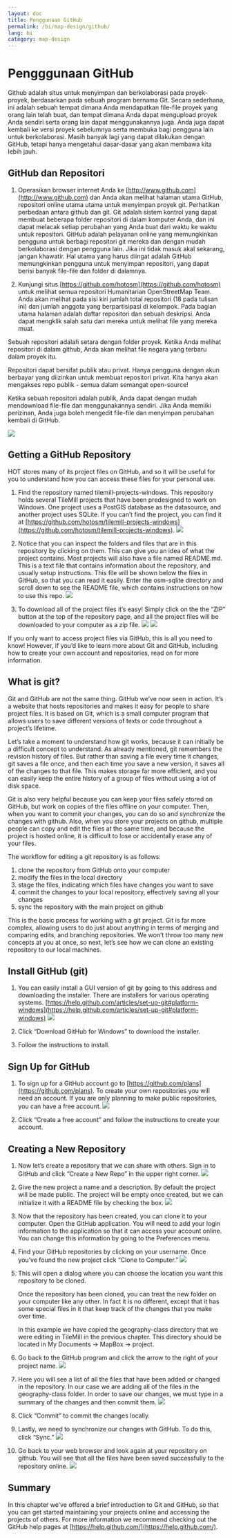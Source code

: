 ```yaml
---
layout: doc
title: Penggunaan GitHub
permalink: /bi/map-design/github/
lang: bi
category: map-design
---
```


<!--
this chapter is a draft because it's not a priority
-->

Pengggunaan GitHub
==================

Github adalah situs untuk menyimpan dan berkolaborasi pada proyek-proyek,
berdasarkan pada sebuah program bernama Git. Secara sederhana, ini adalah
sebuah tempat dimana Anda mendapatkan file-file proyek yang orang lain
telah buat, dan tempat dimana Anda dapat mengupload proyek Anda sendiri 
serta orang lain dapat menggunakannya juga. Anda juga dapat kembali ke 
versi proyek sebelumnya serta membuka bagi pengguna lain untuk berkolaborasi. 
Masih banyak lagi yang dapat dilakukan dengan GitHub, tetapi hanya mengetahui
dasar-dasar yang akan membawa kita lebih jauh.

GitHub dan Repositori
---------------------

1.	Operasikan browser internet Anda ke [http://www.github.com](http://www.github.com)
	dan Anda akan melihat halaman utama GitHub, repositori online utama 
	utama untuk menyimpan proyek git. Perhatikan perbedaan antara github
	dan git. Git adalah sistem kontrol yang dapat membuat beberapa folder
	repositori di dalam komputer Anda, dan ini dapat melacak setiap perubahan
	yang Anda buat dari waktu ke waktu untuk repositori. GitHub adalah
	pelayanan online yang memungkinkan pengguna untuk berbagi repositori
	git mereka dan dengan mudah berkolaborasi dengan pengguna lain. Jika
	ini tidak masuk akal sekarang, jangan khawatir. Hal utama yang harus 
	diingat adalah GitHub memungkinkan pengguna untuk menyimpan repositori,
	yang dapat berisi banyak file-file dan folder di dalamnya.
	
2.	Kunjungi situs [https://github.com/hotosm](https://github.com/hotosm)
	untuk melihat semua repositori Humanitarian OpenStreetMap Team. Anda 
	akan melihat pada sisi kiri jumlah total repositori (18 pada tulisan ini)
	dan jumlah anggota yang berpartisipasi di kelompok. Pada bagian utama halaman
	adalah daftar repositori dan sebuah deskripsi. Anda dapat mengklik salah
	satu dari mereka untuk melihat file yang mereka muat.
	
Sebuah repositori adalah setara dengan folder proyek. Ketika Anda melihat
repositori di dalam github, Anda akan melihat file negara yang terbaru dalam
proyek itu.

Repositori dapat bersifat publik atau privat. Hanya pengguna dengan akun berbayar
yang diizinkan untuk membuat repositori privat. Kita hanya akan mengakses 
repo publik - semua dalam semangat open-source!

Ketika sebuah repositori adalah publik, Anda dapat dengan mudah mendownload 
file-file dan menggunakannya sendiri. Jika Anda memiiki perizinan, Anda juga
boleh mengedit file-file dan menyimpan perubahan kembali di GitHub.

![]({{site.baseurl}}/images/en/advanced/en_adv_ch4_image06.png)

Getting a GitHub Repository
--------------------------------

HOT stores many of its project files on GitHub, and so it will be useful
for you to understand how you can access these files for your personal
use.

1. Find the repository named tilemill-projects-windows. This
   repository holds several TileMill projects that have been
   predesigned to work on Windows. One project uses a PostGIS database
   as the datasource, and another project uses SQLite. If you can’t
   find the project, you can find it at
   [https://github.com/hotosm/tilemill-projects-windows](https://github.com/hotosm/tilemill-projects-windows).
   ![]({{site.baseurl}}/images/en/advanced/en_adv_ch4_image08.png)

2. Notice that you can inspect the folders and files that are in this
   repository by clicking on them. This can give you an idea of what
   the project contains. Most projects will also have a file named
   README.md. This is a text file that contains information about the
   repository, and usually setup instructions. This file will be shown
   below the files in GitHub, so that you can read it easily. Enter
   the osm-sqlite directory and scroll down to see the README file,
   which contains instructions on how to use this repo.
   ![]({{site.baseurl}}/images/en/advanced/en_adv_ch4_image11.png)

3. To download all of the project files it’s easy! Simply click on the
   the “ZIP” button at the top of the repository page, and all the
   project files will be downloaded to your computer as a zip file.
   ![]({{site.baseurl}}/images/en/advanced/en_adv_ch4_image13.png)
   ![]({{site.baseurl}}/images/en/advanced/en_adv_ch4_image02.png)

If you only want to access project files via GitHub, this is all you
need to know! However, if you’d like to learn more about Git and
GitHub, including how to create your own account and repositories, read
on for more information.

What is git?
-------------------

Git and GitHub are not the same thing. GitHub we’ve now seen in action.
It’s a website that hosts repositories and makes it easy for people to
share project files. It is based on Git, which is a small computer
program that allows users to save different versions of texts or code
throughout a project’s lifetime.

Let’s take a moment to understand how git works, because it can
initially be a difficult concept to understand. As already mentioned,
git remembers the revision history of files. But rather than saving a
file every time it changes, git saves a file once, and then each time
you save a new version, it saves all of the changes to that file. This
makes storage far more efficient, and you can easily keep the entire
history of a group of files without using a lot of disk space.

Git is also very helpful because you can keep your files safely stored
on GitHub, but work on copies of the files offline on your computer.
Then, when you want to commit your changes, you can do so and
synchronize the changes with github. Also, when you store your projects
on github, multiple people can copy and edit the files at the same time,
and because the project is hosted online, it is difficult to lose or
accidentally erase any of your files.

The workflow for editing a git repository is as follows:

1. clone the repository from GitHub onto your computer
2. modify the files in the local directory
3. stage the files, indicating which files have changes you
want to save
4. commit the changes to your local repository, effectively
saving all your changes
5. sync the repository with the main project on github

This is the basic process for working with a git project. Git is far
more complex, allowing users to do just about anything in terms of
merging and comparing edits, and branching repositories. We won’t throw
too many new concepts at you at once, so next, let’s see how we can
clone an existing repository to our local machines.

Install GitHub (git)
--------------------------

1. You can easily install a GUI version of git by going to this address
   and downloading the installer. There are installers for various
   operating systems. 
   [https://help.github.com/articles/set-up-git#platform-windows](https://help.github.com/articles/set-up-git#platform-windows)
   ![]({{site.baseurl}}/images/en/advanced/en_adv_ch4_image00.png)

2. Click “Download GitHub for Windows” to download the installer.

3. Follow the instructions to install.

Sign Up for GitHub
-----------------------

1. To sign up for a GitHub account go to
   [https://github.com/plans](https://github.com/plans). To create
   your own repositories you will need an account. If you are only
   planning to make public repositories, you can have a free account.
   ![]({{site.baseurl}}/images/en/advanced/en_adv_ch4_image05.png)

2. Click “Create a free account” and follow the instructions to create
   your account.

Creating a New Repository
----------------------------

1. Now let’s create a repository that we can share with others. Sign
   in to GitHub and click “Create a New Repo” in the upper right corner.
   ![]({{site.baseurl}}/images/en/advanced/en_adv_ch4_image07.png)

2. Give the new project a name and a description. By default the
   project will be made public. The project will be empty once
   created, but we can initialize it with a README file by checking the
   box.
   ![]({{site.baseurl}}/images/en/advanced/en_adv_ch4_image12.png)

3. Now that the repository has been created, you can clone it to your
   computer. Open the GitHub application. You will
   need to add your login information to the application so that it can
   access your account online. You can change this information by
   going to the Preferences menu.

4. Find your GitHub repositories by clicking on your username. Once
   you’ve found the new project click “Clone to Computer.”
   ![]({{site.baseurl}}/images/en/advanced/en_adv_ch4_image04.png)

5. This will open a dialog where you can choose the location you want
   this repository to be cloned.

   Once the repository has been cloned, you can treat the new folder on
   your computer like any other. In fact it is no different, except
   that it has some special files in it that keep track of the changes
   that you make over time.

   In this example we have copied the geography-class directory that we
   were editing in TileMill in the previous chapter. This directory
   should be located in My Documents -> MapBox -> project.

6. Go back to the GitHub program and click the arrow to the right of 
   your project name.
   ![]({{site.baseurl}}/images/en/advanced/en_adv_ch4_image03.png)

7. Here you will see a list of all the files that have been added or
   changed in the repository. In our case we are adding all of the
   files in the geography-class folder. In order to save our changes,
   we must type in a summary of the changes and then commit them.
   ![]({{site.baseurl}}/images/en/advanced/en_adv_ch4_image09.png)

8. Click “Commit” to commit the changes locally.

9. Lastly, we need to synchronize our changes with GitHub. To do this,
   click “Sync.”
   ![]({{site.baseurl}}/images/en/advanced/en_adv_ch4_image10.png)

10. Go back to your web browser and look again at your repository on
    github. You will see that all the files have been saved
    successfully to the repository online.
    ![]({{site.baseurl}}/images/en/advanced/en_adv_ch4_image01.png)

Summary
-------------

In this chapter we’ve offered a brief introduction to Git and GitHub, so
that you can get started maintaining your projects online and accessing
the projects of others. For more information we recommend checking out
the GitHub help pages at
[https://help.github.com/](https://help.github.com/).

<!--
^[[c]](#cmnt3)^

[[a]](#cmnt_ref1)MrPatrickOswald:

depending on the GUI you are using, the windows might look a bit
different from the screen shots below. nevertheless the fucnctionallity
should be the same.

[[b]](#cmnt_ref2)MrPatrickOswald:

it would be nice to have a little explanation what happens if some
people edit a repository at the same time and individually commit their
changes... how does github treats the conflicts of having 2 different
versions than... or what to consider when  working together on one
project using github..

[[c]](#cmnt_ref3)Katrina Engelsted:
Good source: http://nathanj.github.com/gitguide/tour.html
--> 